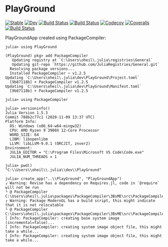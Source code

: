 # PlayGround

[![Stable](https://img.shields.io/badge/docs-stable-blue.svg)](https://oheil.github.io/PlayGround.jl/stable)
[![Dev](https://img.shields.io/badge/docs-dev-blue.svg)](https://oheil.github.io/PlayGround.jl/dev)
[![Build Status](https://travis-ci.com/oheil/PlayGround.jl.svg?branch=master)](https://travis-ci.com/oheil/PlayGround.jl)
[![Build Status](https://ci.appveyor.com/api/projects/status/github/oheil/PlayGround.jl?svg=true)](https://ci.appveyor.com/project/oheil/PlayGround-jl)
[![Codecov](https://codecov.io/gh/oheil/PlayGround.jl/branch/master/graph/badge.svg)](https://codecov.io/gh/oheil/PlayGround.jl)
[![Coveralls](https://coveralls.io/repos/github/oheil/PlayGround.jl/badge.svg?branch=master)](https://coveralls.io/github/oheil/PlayGround.jl?branch=master)
[![Build Status](https://api.cirrus-ci.com/github/oheil/PlayGround.jl.svg)](https://cirrus-ci.com/github/oheil/PlayGround.jl)


PlayGroundApp created using PackageCompiler:
```
julia> using PlayGround

(PlayGround) pkg> add PackageCompiler
   Updating registry at `C:\Users\oheil\.julia\registries\General`
   Updating git-repo `https://github.com/JuliaRegistries/General.git`
  Resolving package versions...
  Installed PackageCompiler ─ v1.2.5
Updating `C:\Users\oheil\.julia\dev\PlayGround\Project.toml`
  [9b87118b] + PackageCompiler v1.2.5
Updating `C:\Users\oheil\.julia\dev\PlayGround\Manifest.toml`
  [9b87118b] + PackageCompiler v1.2.5

julia> using PackageCompiler

julia> versioninfo()
Julia Version 1.5.3
Commit 788b2c77c1 (2020-11-09 13:37 UTC)
Platform Info:
  OS: Windows (x86_64-w64-mingw32)
  CPU: AMD Ryzen 9 3900X 12-Core Processor
  WORD_SIZE: 64
  LIBM: libopenlibm
  LLVM: libLLVM-9.0.1 (ORCJIT, znver2)
Environment:
  JULIA_EDITOR = "C:\Program Files\Microsoft VS Code\Code.exe"
  JULIA_NUM_THREADS = 1

julia> pwd() 
"C:\\Users\\oheil\\.julia\\dev\\PlayGround"

julia> create_app("..\\PlayGround", "PlayGroundApp")
┌ Warning: Revise has a dependency on Requires.jl, code in `@require` will not be run
└ @ PackageCompiler C:\Users\oheil\.julia\packages\PackageCompiler\3BsME\src\PackageCompiler.jl:544
┌ Warning: Package ModernGL has a build script, this might indicate that it is not relocatable
└ @ PackageCompiler C:\Users\oheil\.julia\packages\PackageCompiler\3BsME\src\PackageCompiler.jl:557
[ Info: PackageCompiler: creating base system image (incremental=false)...
[ Info: PackageCompiler: creating system image object file, this might take a while...
[ Info: PackageCompiler: creating system image object file, this might take a while...

```





